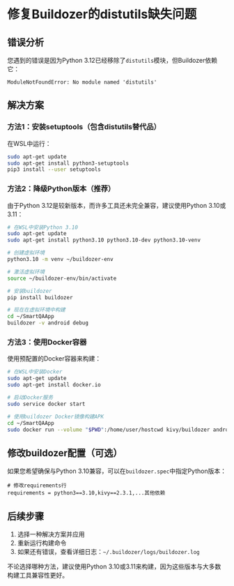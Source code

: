 # 修复Buildozer的distutils缺失问题

## 错误分析

您遇到的错误是因为Python 3.12已经移除了`distutils`模块，但Buildozer依赖它：

```
ModuleNotFoundError: No module named 'distutils'
```

## 解决方案

### 方法1：安装setuptools（包含distutils替代品）

在WSL中运行：

```bash
sudo apt-get update
sudo apt-get install python3-setuptools
pip3 install --user setuptools
```

### 方法2：降级Python版本（推荐）

由于Python 3.12是较新版本，而许多工具还未完全兼容，建议使用Python 3.10或3.11：

```bash
# 在WSL中安装Python 3.10
sudo apt-get update
sudo apt-get install python3.10 python3.10-dev python3.10-venv

# 创建虚拟环境
python3.10 -m venv ~/buildozer-env

# 激活虚拟环境
source ~/buildozer-env/bin/activate

# 安装buildozer
pip install buildozer

# 现在在虚拟环境中构建
cd ~/SmartQAApp
buildozer -v android debug
```

### 方法3：使用Docker容器

使用预配置的Docker容器来构建：

```bash
# 在WSL中安装Docker
sudo apt-get update
sudo apt-get install docker.io

# 启动Docker服务
sudo service docker start

# 使用buildozer Docker镜像构建APK
cd ~/SmartQAApp
sudo docker run --volume "$PWD":/home/user/hostcwd kivy/buildozer android debug
```

## 修改buildozer配置（可选）

如果您希望确保与Python 3.10兼容，可以在`buildozer.spec`中指定Python版本：

```
# 修改requirements行
requirements = python3==3.10,kivy==2.3.1,...其他依赖
```

## 后续步骤

1. 选择一种解决方案并应用
2. 重新运行构建命令
3. 如果还有错误，查看详细日志：`~/.buildozer/logs/buildozer.log`

不论选择哪种方法，建议使用Python 3.10或3.11来构建，因为这些版本与大多数构建工具兼容性更好。 